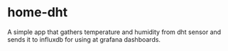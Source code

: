 # home-dht

A simple app that gathers temperature and humidity from dht sensor and sends it to influxdb for using at grafana dashboards.

